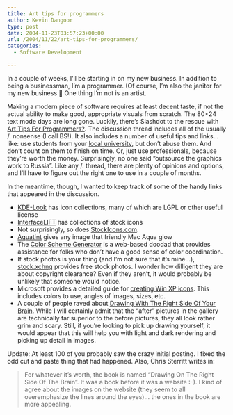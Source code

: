 ```yaml
---
title: Art tips for programmers
author: Kevin Dangoor
type: post
date: 2004-11-23T03:57:23+00:00
url: /2004/11/22/art-tips-for-programmers/
categories:
  - Software Development

---
```

In a couple of weeks, I&#8217;ll be starting in on my new business. In addition to being a businessman, I&#8217;m a programmer. (Of course, I&#8217;m also the janitor for my new business 🙂 One thing I&#8217;m not is an artist.

Making a modern piece of software requires at least decent taste, if not the actual ability to make good, appropriate visuals from scratch. The 80&#215;24 text mode days are long gone. Luckily, there&#8217;s Slashdot to the rescue with [Art Tips For Programmers?][1]. The discussion thread includes all of the usually /. nonsense (I call BS!). It also includes a number of useful tips and links&#8230; like: use students from your [local university][2], but don&#8217;t abuse them. And don&#8217;t count on them to finish on time. Or, just use professionals, because they&#8217;re worth the money. Surprisingly, no one said &#8220;outsource the graphics work to Russia&#8221;. Like any /. thread, there are plenty of opinions and options, and I&#8217;ll have to figure out the right one to use in a couple of months.

In the meantime, though, I wanted to keep track of some of the handy links that appeared in the discussion.

  * [KDE-Look][3] has icon collections, many of which are LGPL or other useful license</a>
  * [InterfaceLIFT][4] has collections of stock icons
  * Not surprisingly, so does [StockIcons.com][5].
  * [Aquatint][6] gives any image that friendly Mac Aqua glow
  * The [Color Scheme Generator][7] is a web-based doodad that provides assistance for folks who don&#8217;t have a good sense of color coordination.
  * If stock photos is your thing (and I&#8217;m not sure that it&#8217;s mine&#8230;), [stock.xchng][8] provides free stock photos. I wonder how dilligent they are about copyright clearance? Even if they aren&#8217;t, it would probably be unlikely that someone would notice.
  * Microsoft provides a detailed guide for [creating Win XP icons][9]. This includes colors to use, angles of images, sizes, etc.
  * A couple of people raved about [Drawing With The Right Side Of Your Brain][10]. While I will certainly admit that the &#8220;after&#8221; pictures in the gallery are technically far superior to the before pictures, they all look rather grim and scary. Still, if you&#8217;re looking to pick up drawing yourself, it would appear that this will help you with light and dark rendering and picking up detail in images.

Update: At least 100 of you probably saw the crazy initial posting. I fixed the odd cut and paste thing that had happened. Also, Chris Sterritt writes in:

> For whatever it&#8217;s worth, the book is named &#8220;Drawing On The Right Side Of The Brain&#8221;. It was a book before it was a website :-). I kind of agree about the images on the website (they seem to all overemphasize the lines around the eyes)&#8230; the ones in the book are more appealing.

 [1]: http://ask.slashdot.org/article.pl?sid=04/11/16/016244&tid=152&tid=156&tid=4 "Slashdot | Art Tips For Programmers?"
 [2]: http://www.umich.edu
 [3]: http://www.kde-look.org/index.php
 [4]: http://interfacelift.com/icons-stock/
 [5]: http://stockicons.com/
 [6]: http://www.sticksoftware.com/software/Aquatint.html
 [7]: http://wellstyled.com/tools/colorscheme2/index-en.html
 [8]: http://sxc.hu/
 [9]: http://msdn.microsoft.com/library/default.asp?url=/library/en-us/dnwxp/html/winxpicons.asp
 [10]: http://www.drawright.com/